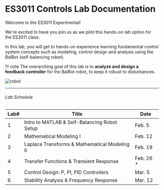 # ES3011 Controls Lab Documentation

Welcome to the ES3011 Experimental!

We're excited to have you join us as we pilot this hands-on lab option for the ES3011 class.

In this lab, you will get to hands-on experience learning fundamental control system concepts such as modeling, control design and analysis using the BalBot (self-balancing robot).

!!! note 
    The overarching goal of this lab is to **analyze and design a feedback controller** for the BalBot robot, to keep it robust to disturbances.

![robot](robot.gif)

*** 
###### Lab Schedule

|  Lab# | Title    | Date |
| ------------- | ----------- | ----------- |
|  1  | Intro to MATLAB & Self-Balancing Robot Setup     |   Feb. 5
|  2  | Mathematical Modeling I     |  Feb. 12
|  3  | Laplace Transforms & Mathematical Modeling II     |  Feb. 19
|  4  | Transfer Functions & Transient Response   |  Feb. 26 *
|  5  | Control Design: P, PI, PID Controllers     |    Mar. 5
|  6  | Stability Analysis & Frequency Response    |    Mar. 12

<!-- |  7  | Controller Tuning & Final Competition   |   Mar. 17 -->


<!-- !!! note
    Resources: <br>
    - [Control Tutorials for MATLAB & Simulink](https://ctms.engin.umich.edu/CTMS/index.php?example=InvertedPendulum&section=ControlFrequency) <br>
    - [Paper 1: Wheel synchronizer for 2-wheeled self-balancing robot](https://ieeexplore-ieee-org.ezpxy-web-p-u01.wpi.edu/stamp/stamp.jsp?tp=&arnumber=6565146) <br>
    - [Paper 2: Learning objectives for UG control system labs](https://ieeexplore-ieee-org.ezpxy-web-p-u01.wpi.edu/stamp/stamp.jsp?tp=&arnumber=7896572) <br>
    - [Paper 3: IJEE 2020 paper on LEGO Mindstorm](https://journals.sagepub.com/doi/abs/10.1177/0020720920965873) <br>
    - [Paper 4: Report on modeling an InvPend](https://kth.diva-portal.org/smash/get/diva2:916184/FULLTEXT01.pdf) -->


